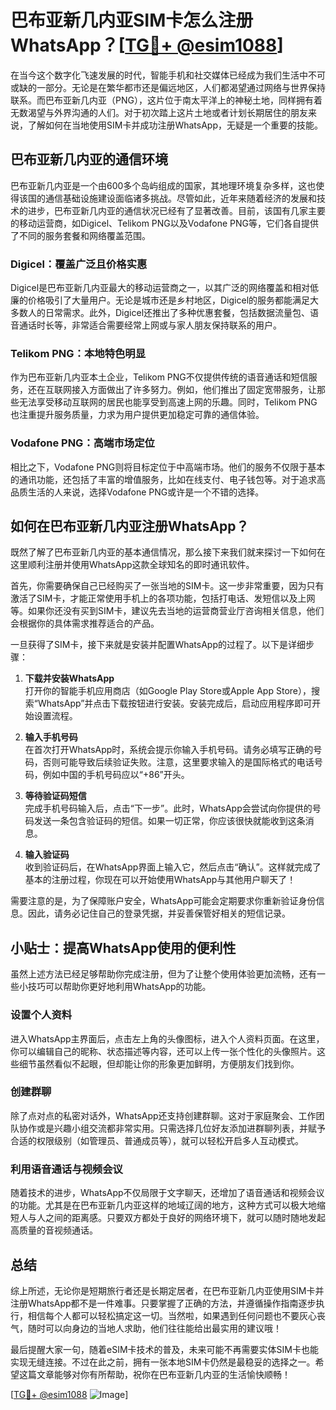 # 巴布亚新几内亚SIM卡怎么注册WhatsApp？[[TG💪+ @esim1088](https://t.me/s/esim1088)]

在当今这个数字化飞速发展的时代，智能手机和社交媒体已经成为我们生活中不可或缺的一部分。无论是在繁华都市还是偏远地区，人们都渴望通过网络与世界保持联系。而巴布亚新几内亚（PNG），这片位于南太平洋上的神秘土地，同样拥有着无数渴望与外界沟通的人们。对于初次踏上这片土地或者计划长期居住的朋友来说，了解如何在当地使用SIM卡并成功注册WhatsApp，无疑是一个重要的技能。

## 巴布亚新几内亚的通信环境

巴布亚新几内亚是一个由600多个岛屿组成的国家，其地理环境复杂多样，这也使得该国的通信基础设施建设面临诸多挑战。尽管如此，近年来随着经济的发展和技术的进步，巴布亚新几内亚的通信状况已经有了显著改善。目前，该国有几家主要的移动运营商，如Digicel、Telikom PNG以及Vodafone PNG等，它们各自提供了不同的服务套餐和网络覆盖范围。

### Digicel：覆盖广泛且价格实惠

Digicel是巴布亚新几内亚最大的移动运营商之一，以其广泛的网络覆盖和相对低廉的价格吸引了大量用户。无论是城市还是乡村地区，Digicel的服务都能满足大多数人的日常需求。此外，Digicel还推出了多种优惠套餐，包括数据流量包、语音通话时长等，非常适合需要经常上网或与家人朋友保持联系的用户。

### Telikom PNG：本地特色明显

作为巴布亚新几内亚本土企业，Telikom PNG不仅提供传统的语音通话和短信服务，还在互联网接入方面做出了许多努力。例如，他们推出了固定宽带服务，让那些无法享受移动互联网的居民也能享受到高速上网的乐趣。同时，Telikom PNG也注重提升服务质量，力求为用户提供更加稳定可靠的通信体验。

### Vodafone PNG：高端市场定位

相比之下，Vodafone PNG则将目标定位于中高端市场。他们的服务不仅限于基本的通讯功能，还包括了丰富的增值服务，比如在线支付、电子钱包等。对于追求高品质生活的人来说，选择Vodafone PNG或许是一个不错的选择。

## 如何在巴布亚新几内亚注册WhatsApp？

既然了解了巴布亚新几内亚的基本通信情况，那么接下来我们就来探讨一下如何在这里顺利注册并使用WhatsApp这款全球知名的即时通讯软件。

首先，你需要确保自己已经购买了一张当地的SIM卡。这一步非常重要，因为只有激活了SIM卡，才能正常使用手机上的各项功能，包括打电话、发短信以及上网等。如果你还没有买到SIM卡，建议先去当地的运营商营业厅咨询相关信息，他们会根据你的具体需求推荐适合的产品。

一旦获得了SIM卡，接下来就是安装并配置WhatsApp的过程了。以下是详细步骤：

1. **下载并安装WhatsApp**  
   打开你的智能手机应用商店（如Google Play Store或Apple App Store），搜索“WhatsApp”并点击下载按钮进行安装。安装完成后，启动应用程序即可开始设置流程。

2. **输入手机号码**  
   在首次打开WhatsApp时，系统会提示你输入手机号码。请务必填写正确的号码，否则可能导致后续验证失败。注意，这里要求输入的是国际格式的电话号码，例如中国的手机号码应以“+86”开头。

3. **等待验证码短信**  
   完成手机号码输入后，点击“下一步”。此时，WhatsApp会尝试向你提供的号码发送一条包含验证码的短信。如果一切正常，你应该很快就能收到这条消息。

4. **输入验证码**  
   收到验证码后，在WhatsApp界面上输入它，然后点击“确认”。这样就完成了基本的注册过程，你现在可以开始使用WhatsApp与其他用户聊天了！

需要注意的是，为了保障账户安全，WhatsApp可能会定期要求你重新验证身份信息。因此，请务必记住自己的登录凭据，并妥善保管好相关的短信记录。

## 小贴士：提高WhatsApp使用的便利性

虽然上述方法已经足够帮助你完成注册，但为了让整个使用体验更加流畅，还有一些小技巧可以帮助你更好地利用WhatsApp的功能。

### 设置个人资料

进入WhatsApp主界面后，点击左上角的头像图标，进入个人资料页面。在这里，你可以编辑自己的昵称、状态描述等内容，还可以上传一张个性化的头像照片。这些细节虽然看似不起眼，但却能让你的形象更加鲜明，方便朋友们找到你。

### 创建群聊

除了点对点的私密对话外，WhatsApp还支持创建群聊。这对于家庭聚会、工作团队协作或是兴趣小组交流都非常实用。只需选择几位好友添加进群聊列表，并赋予合适的权限级别（如管理员、普通成员等），就可以轻松开启多人互动模式。

### 利用语音通话与视频会议

随着技术的进步，WhatsApp不仅局限于文字聊天，还增加了语音通话和视频会议的功能。尤其是在巴布亚新几内亚这样的地域辽阔的地方，这种方式可以极大地缩短人与人之间的距离感。只要双方都处于良好的网络环境下，就可以随时随地发起高质量的音视频通话。

## 总结

综上所述，无论你是短期旅行者还是长期定居者，在巴布亚新几内亚使用SIM卡并注册WhatsApp都不是一件难事。只要掌握了正确的方法，并遵循操作指南逐步执行，相信每个人都可以轻松搞定这一切。当然啦，如果遇到任何问题也不要灰心丧气，随时可以向身边的当地人求助，他们往往能给出最实用的建议哦！

最后提醒大家一句，随着eSIM卡技术的普及，未来可能不再需要实体SIM卡也能实现无缝连接。不过在此之前，拥有一张本地SIM卡仍然是最稳妥的选择之一。希望这篇文章能够对你有所帮助，祝你在巴布亚新几内亚的生活愉快顺畅！

[[TG💪+ @esim1088](https://t.me/s/esim1088) ![Image](https://i.postimg.cc/4NQfJmqS/Snipaste-2025-05-13-00-14-12.png)]